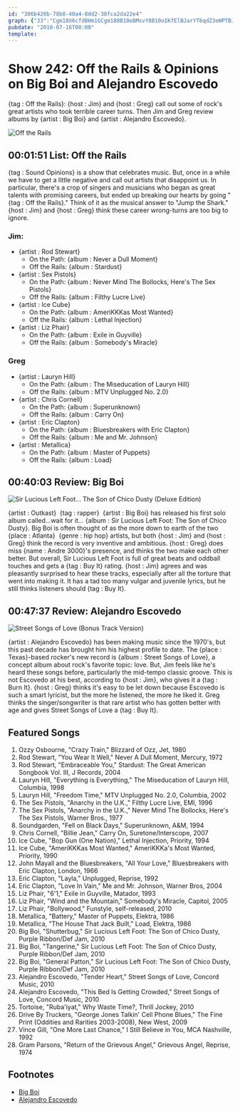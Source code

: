 ```yaml
---
id: "306b420b-78b8-40a4-8dd2-38fca2da22e4"
graph: {"33":"Cgm18X6cfdBHm1GCgm188B10oBMsvY8B10oIKfElBJarYT6qdZ3eWPTBJarYVER1wVlDG0FQfKpVlDG0VjtkUxwJdGVjtkUowcRm6okKebdNco6okKeBMnoF1VXnXBHmb81VXnXBLecn6YoCFzUZa7K7L9czUZa78kKlhW6WSB8kKlhYuGJA","1UR":"3TmBdYNPAmYNPAmrzfni3SID4YNPAmYNPAmkKJyT3SID4ChgWJ3SID4GrEvW3SID4kKJyT97qipGrEvWkKJyTrzfni97qipX6cfd97qipBHm1G","27D":"BGQ76iY4YjiY4YjkxL5zX6cfdgMit697qipBHm1G"}
pubdate: "2010-07-16T00:00"
template: 
---
```






# Show 242: Off the Rails & Opinions on Big Boi and Alejandro Escovedo

{tag : Off the Rails}: {host : Jim} and {host : Greg} call out some of rock's great artists who took terrible career turns. Then Jim and Greg review albums by {artist : Big Boi} and {artist : Alejandro Escovedo}.

![Off the Rails](https://static.soundopinions.org/images/2010/offtherails.jpg)



## 00:01:51 List: Off the Rails

{tag : Sound Opinions} is a show that celebrates music. But, once in a while we have to get a little negative and call out artists that disappoint us. In particular, there's a crop of singers and musicians who began as great talents with promising careers, but ended up breaking our hearts by going "{tag : Off the Rails}." Think of it as the musical answer to "Jump the Shark." {host : Jim} and {host : Greg} think these career wrong-turns are too big to ignore.


### Jim:

- {artist : Rod Stewart}
  - On the Path: {album : Never a Dull Moment}
  - Off the Rails: {album : Stardust}
- {artist : Sex Pistols}
  - On the Path: {album : Never Mind The Bollocks, Here's The Sex Pistols}
  - Off the Rails: {album : Filthy Lucre Live}
- {artist : Ice Cube}
  - On the Path: {album : AmeriKKKas Most Wanted}
  - Off the Rails: {album : Lethal Injection}
- {artist : Liz Phair}
  - On the Path: {album : Exile in Guyville}
  - Off the Rails: {album : Somebody's Miracle}


### Greg

- {artist : Lauryn Hill}
  - On the Path: {album : The Miseducation of Lauryn Hill}
  - Off the Rails: {album : MTV Unplugged No. 2.0}
- {artist : Chris Cornell}
  - On the Path: {album : Superunknown}
  - Off the Rails: {album : Carry On}
- {artist : Eric Clapton}
  - On the Path: {album : Bluesbreakers with Eric Clapton}
  - Off the Rails: {album : Me and Mr. Johnson}
- {artist : Metallica}
  - On the Path: {album : Master of Puppets}
  - Off the Rails: {album : Load}



## 00:40:03 Review: Big Boi

![Sir Lucious Left Foot... The Son of Chico Dusty (Deluxe Edition)](https://static.soundopinions.org/assets/242/1UR0.jpg)

{artist : Outkast}  {tag : rapper}  {artist : Big Boi} has released his first solo album called...wait for it... {album : Sir Lucious Left Foot: The Son of Chico Dusty}. Big Boi is often thought of as the more down to earth of the two {place : Atlanta}  {genre : hip hop} artists, but both {host : Jim} and {host : Greg} think the record is very inventive and ambitious. {host : Greg} does miss {name : Andre 3000}'s presence, and thinks the two make each other better. But overall, Sir Lucious Left Foot is full of great beats and oddball touches and gets a {tag : Buy It} rating. {host : Jim} agrees and was pleasantly surprised to hear these tracks, especially after all the torture that went into making it. It has a tad too many vulgar and juvenile lyrics, but he still thinks listeners should {tag : Buy It}.



## 00:47:37 Review: Alejandro Escovedo

![Street Songs of Love (Bonus Track Version)](https://static.soundopinions.org/assets/242/27D0.jpg)

{artist : Alejandro Escovedo} has been making music since the 1970's, but this past decade has brought him his highest profile to date. The {place : Texas}-based rocker's new record is {album : Street Songs of Love}, a concept album about rock's favorite topic: love. But, Jim feels like he's heard these songs before, particularly the mid-tempo classic groove. This is not Escovedo at his best, according to {host : Jim}, who gives it a {tag : Burn It}. {host : Greg} thinks it's easy to be let down because Escovedo is such a smart lyricist, but the more he listened, the more he liked it. Greg thinks the singer/songwriter is that rare artist who has gotten better with age and gives Street Songs of Love a {tag : Buy It}.



## Featured Songs

1. Ozzy Osbourne, "Crazy Train," Blizzard of Ozz, Jet, 1980
2. Rod Stewart, "You Wear It Well," Never A Dull Moment, Mercury, 1972
3. Rod Stewart, "Embraceable You," Stardust: The Great American Songbook Vol. III, J Records, 2004
4. Lauryn Hill, "Everything is Everything," The Miseducation of Lauryn Hill, Columbia, 1998
5. Lauryn Hill, "Freedom Time," MTV Unplugged No. 2.0, Columbia, 2002
6. The Sex Pistols, "Anarchy in the U.K.," Filthy Lucre Live, EMI, 1996
7. The Sex Pistols, "Anarchy in the U.K.," Never Mind The Bollocks, Here's The Sex Pistols, Warner Bros., 1977
8. Soundgarden, "Fell on Black Days," Superunknown, A&M, 1994
9. Chris Cornell, "Billie Jean," Carry On, Suretone/Interscope, 2007
10. Ice Cube, "Bop Gun (One Nation)," Lethal Injection, Priority, 1994
11. Ice Cube, "AmeriKKKas Most Wanted," AmeriKKKa's Most Wanted, Priority, 1990
12. John Mayall and the Bluesbreakers, "All Your Love," Bluesbreakers with Eric Clapton, London, 1966
13. Eric Clapton, "Layla," Unplugged, Reprise, 1992
14. Eric Clapton, "Love In Vain," Me and Mr. Johnson, Warner Bros, 2004
15. Liz Phair, "6'1," Exile in Guyville, Matador, 1993
16. Liz Phair, "Wind and the Mountain," Somebody's Miracle, Capitol, 2005
17. Liz Phair, "Bollywood," Funstyle, self-released, 2010
18. Metallica, "Battery," Master of Puppets, Elektra, 1986
19. Metallica, "The House That Jack Built," Load, Elektra, 1986
20. Big Boi, "Shutterbug," Sir Lucious Left Foot: The Son of Chico Dusty, Purple Ribbon/Def Jam, 2010
21. Big Boi, "Tangerine," Sir Lucious Left Foot: The Son of Chico Dusty, Purple Ribbon/Def Jam, 2010
22. Big Boi, "General Patton," Sir Lucious Left Foot: The Son of Chico Dusty, Purple Ribbon/Def Jam, 2010
23. Alejandro Escovedo, "Tender Heart," Street Songs of Love, Concord Music, 2010
24. Alejandro Escovedo, "This Bed Is Getting Crowded," Street Songs of Love, Concord Music, 2010
25. Tortoise, "Ruba'iyat," Why Waste Time?, Thrill Jockey, 2010
26. Drive By Truckers, "George Jones Talkin' Cell Phone Blues," The Fine Print (Oddities and Rarities 2003-2008), New West, 2009
27. Vince Gill, "One More Last Chance," I Still Believe in You, MCA Nashville, 1992
28. Gram Parsons, "Return of the Grievous Angel," Grievous Angel, Reprise, 1974



## Footnotes

- [Big Boi](http://bigboi.com/)
- [Alejandro Escovedo](http://www.alejandroescovedo.com/)